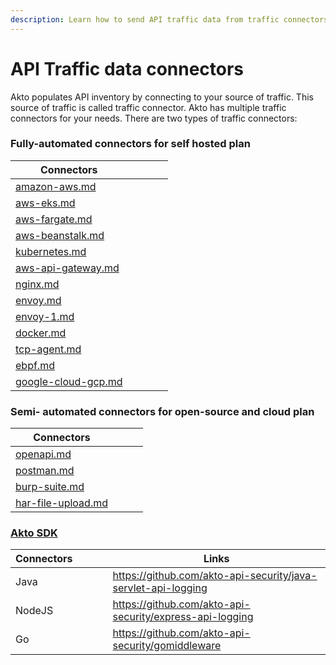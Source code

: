 ```yaml
---
description: Learn how to send API traffic data from traffic connectors to Akto Dashboard
---
```


# API Traffic data connectors

Akto populates API inventory by connecting to your source of traffic. This source of traffic is called traffic connector. Akto has multiple traffic connectors for your needs. There are two types of traffic connectors:

### Fully-automated connectors for self hosted plan

<table><thead><tr><th data-type="content-ref">Connectors</th><th data-hidden></th><th data-hidden></th><th data-hidden></th><th data-hidden data-type="files"></th></tr></thead><tbody><tr><td><a href="../mirroring/amazon-aws.md">amazon-aws.md</a></td><td></td><td></td><td></td><td></td></tr><tr><td><a href="../aws-services/aws-eks.md">aws-eks.md</a></td><td></td><td></td><td></td><td></td></tr><tr><td><a href="../aws-services/aws-fargate.md">aws-fargate.md</a></td><td></td><td></td><td></td><td></td></tr><tr><td><a href="../aws-services/aws-beanstalk.md">aws-beanstalk.md</a></td><td></td><td></td><td></td><td></td></tr><tr><td><a href="../kubernetes/kubernetes.md">kubernetes.md</a></td><td></td><td></td><td></td><td></td></tr><tr><td><a href="../aws-services/aws-api-gateway.md">aws-api-gateway.md</a></td><td></td><td></td><td></td><td></td></tr><tr><td><a href="../api-gateways/nginx.md">nginx.md</a></td><td></td><td></td><td></td><td></td></tr><tr><td><a href="../api-gateways/envoy.md">envoy.md</a></td><td></td><td></td><td></td><td></td></tr><tr><td><a href="../api-gateways/envoy-1.md">envoy-1.md</a></td><td></td><td></td><td></td><td></td></tr><tr><td><a href="../virtual-machines/docker.md">docker.md</a></td><td></td><td></td><td></td><td></td></tr><tr><td><a href="../virtual-machines/tcp-agent.md">tcp-agent.md</a></td><td></td><td></td><td></td><td></td></tr><tr><td><a href="../ebpf/ebpf.md">ebpf.md</a></td><td></td><td></td><td></td><td></td></tr><tr><td><a href="../mirroring/google-cloud-gcp.md">google-cloud-gcp.md</a></td><td></td><td></td><td></td><td></td></tr></tbody></table>

### Semi- automated connectors for open-source and cloud plan

<table><thead><tr><th data-type="content-ref">Connectors</th><th data-hidden></th><th data-hidden></th><th data-hidden></th></tr></thead><tbody><tr><td><a href="../manual/openapi.md">openapi.md</a></td><td></td><td></td><td></td></tr><tr><td><a href="../manual/postman.md">postman.md</a></td><td></td><td></td><td></td></tr><tr><td><a href="../manual/burp-suite.md">burp-suite.md</a></td><td></td><td></td><td></td></tr><tr><td><a href="../manual/har-file-upload.md">har-file-upload.md</a></td><td></td><td></td><td></td></tr></tbody></table>

### [Akto SDK](../akto-sdk.md)

<table><thead><tr><th>Connectors</th><th data-hidden></th><th data-hidden></th><th data-hidden></th><th data-hidden data-type="content-ref">Links</th></tr></thead><tbody><tr><td>Java</td><td></td><td></td><td></td><td><a href="https://github.com/akto-api-security/java-servlet-api-logging">https://github.com/akto-api-security/java-servlet-api-logging</a></td></tr><tr><td>NodeJS</td><td></td><td></td><td></td><td><a href="https://github.com/akto-api-security/express-api-logging">https://github.com/akto-api-security/express-api-logging</a></td></tr><tr><td>Go</td><td></td><td></td><td></td><td><a href="https://github.com/akto-api-security/gomiddleware">https://github.com/akto-api-security/gomiddleware</a></td></tr></tbody></table>
